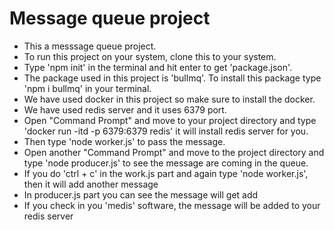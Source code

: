 # Message queue project
- This a messsage queue project.
- To run this project on your system, clone this to your system.
- Type 'npm init' in the terminal and hit enter to get 'package.json'.
- The package used in this project is 'bullmq'. To install this package type 'npm i bullmq' in your terminal.
- We have used docker in this project so make sure to install the docker.
- We have used redis server and it uses 6379 port.
- Open "Command Prompt" and move to your project directory and type 'docker run -itd -p 6379:6379 redis' it will install redis server for you.
- Then type 'node worker.js' to pass the message.
- Open another "Command Prompt" and move to the project directory and type 'node producer.js' to see the message are coming in the queue.
- If you do 'ctrl + c' in the work.js part and again type 'node worker.js', then it will add another message
- In producer.js part you can see the message will get add
- If you check in you 'medis' software, the message will be added to your redis server